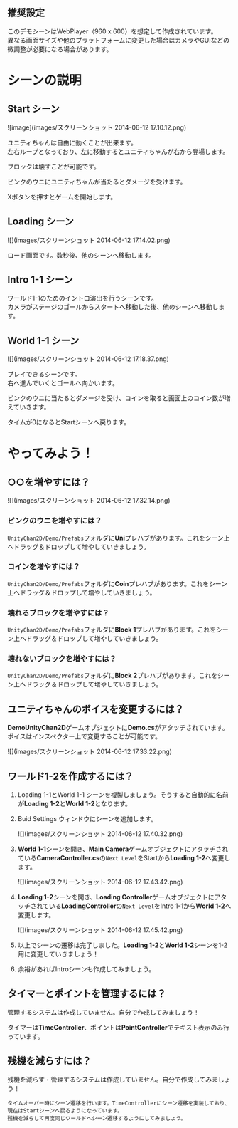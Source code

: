 
## 推奨設定

このデモシーンはWebPlayer（960 x 600）を想定して作成されています。<br>
異なる画面サイズや他のプラットフォームに変更した場合はカメラやGUIなどの微調整が必要になる場合があります。



# シーンの説明

## Start シーン

![image](images/スクリーンショット 2014-06-12 17.10.12.png)

ユニティちゃんは自由に動くことが出来ます。<br>
左右ループとなっており、左に移動するとユニティちゃんが右から登場します。

ブロックは壊すことが可能です。

ピンクのウニにユニティちゃんが当たるとダメージを受けます。

Xボタンを押すとゲームを開始します。

<div style="page-break-before: always;"></div>

## Loading シーン

![](images/スクリーンショット 2014-06-12 17.14.02.png)

ロード画面です。数秒後、他のシーンへ移動します。

<div style="page-break-before: always;"></div>

## Intro 1-1 シーン

ワールド1-1のためのイントロ演出を行うシーンです。<br>
カメラがステージのゴールからスタートへ移動した後、他のシーンへ移動します。

## World 1-1 シーン

![](images/スクリーンショット 2014-06-12 17.18.37.png)

プレイできるシーンです。<br>
右へ進んでいくとゴールへ向かいます。

ピンクのウニに当たるとダメージを受け、コインを取ると画面上のコイン数が増えていきます。

タイムが0になるとStartシーンへ戻ります。

<div style="page-break-before: always;"></div>

# やってみよう！

## ○○を増やすには？

![](images/スクリーンショット 2014-06-12 17.32.14.png)

### ピンクのウニを増やすには？

`UnityChan2D/Demo/Prefabs`フォルダに**Uni**プレハブがあります。これをシーン上へドラッグ＆ドロップして増やしていきましょう。

### コインを増やすには？

`UnityChan2D/Demo/Prefabs`フォルダに**Coin**プレハブがあります。これをシーン上へドラッグ＆ドロップして増やしていきましょう。

<div style="page-break-before: always;"></div>

### 壊れるブロックを増やすには？

`UnityChan2D/Demo/Prefabs`フォルダに**Block 1**プレハブがあります。これをシーン上へドラッグ＆ドロップして増やしていきましょう。

### 壊れないブロックを増やすには？

`UnityChan2D/Demo/Prefabs`フォルダに**Block 2**プレハブがあります。これをシーン上へドラッグ＆ドロップして増やしていきましょう。

## ユニティちゃんのボイスを変更するには？

**DemoUnityChan2D**ゲームオブジェクトに**Demo.cs**がアタッチされています。<br>
ボイスはインスペクター上で変更することが可能です。

![](images/スクリーンショット 2014-06-12 17.33.22.png)

<div style="page-break-before: always;"></div>

## ワールド1-2を作成するには？

1. Loading 1-1とWorld 1-1 シーンを複製しましょう。そうすると自動的に名前が**Loading 1-2**と**World 1-2**となります。
2. Buid Settings ウィンドウにシーンを追加します。
	
	![](images/スクリーンショット 2014-06-12 17.40.32.png)
3. **World 1-1**シーンを開き、**Main Camera**ゲームオブジェクトにアタッチされている**CameraController.cs**の`Next Level`をStartから**Loading 1-2**へ変更します。

	![](images/スクリーンショット 2014-06-12 17.43.42.png)
4. **Loading 1-2**シーンを開き、**Loading Controller**ゲームオブジェクトにアタッチされている**LoadingController**の`Next Level`をIntro 1-1から**World 1-2**へ変更します。

	![](images/スクリーンショット 2014-06-12 17.45.42.png)
5. 以上でシーンの遷移は完了しました。**Loading 1-2**と**World 1-2**シーンを1-2用に変更していきましょう！
6. 余裕があればIntroシーンも作成してみましょう。

## タイマーとポイントを管理するには？

管理するシステムは作成していません。自分で作成してみましょう！

タイマーは**TimeController**、ポイントは**PointController**でテキスト表示のみ行っています。

## 残機を減らすには？

残機を減らす・管理するシステムは作成していません。自分で作成してみましょう！

```
タイムオーバー時にシーン遷移を行います。TimeControllerにシーン遷移を実装しており、現在はStartシーンへ戻るようになっています。
残機を減らして再度同じワールドへシーン遷移するようにしてみましょう。
```